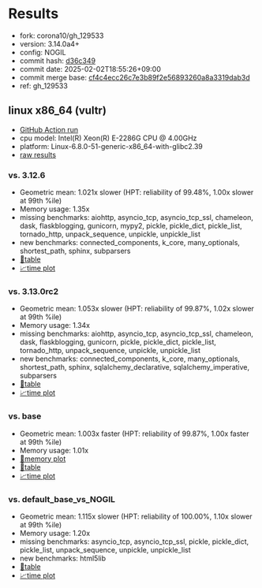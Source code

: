 # Results

- fork: corona10/gh_129533
- version: 3.14.0a4+
- config: NOGIL
- commit hash: [d36c349](https://github.com/corona10/cpython/commit/d36c349)
- commit date: 2025-02-02T18:55:26+09:00
- commit merge base: [cf4c4ecc26c7e3b89f2e56893260a8a3319dab3d](https://github.com/python/cpython/commit/cf4c4ecc26c7e3b89f2e56893260a8a3319dab3d)
- ref: gh_129533

## linux x86_64 (vultr)

- [GitHub Action run](https://github.com/facebookexperimental/free-threading-benchmarking/actions/runs/13119124268)
- cpu model: Intel(R) Xeon(R) E-2286G CPU @ 4.00GHz
- platform: Linux-6.8.0-51-generic-x86_64-with-glibc2.39
- [raw results](bm-20250202-vultr-x86_64-corona10-gh_129533-3.14.0a4%2B-d36c349.json)

### vs. 3.12.6

- Geometric mean: 1.021x slower (HPT: reliability of 99.48%, 1.00x slower at 99th %ile)
- Memory usage: 1.35x
- missing benchmarks: aiohttp, asyncio_tcp, asyncio_tcp_ssl, chameleon, dask, flaskblogging, gunicorn, mypy2, pickle, pickle_dict, pickle_list, tornado_http, unpack_sequence, unpickle, unpickle_list
- new benchmarks: connected_components, k_core, many_optionals, shortest_path, sphinx, subparsers
- [📄table](bm-20250202-vultr-x86_64-corona10-gh_129533-3.14.0a4%2B-d36c349-vs-3.12.6.md)
- [📈time plot](bm-20250202-vultr-x86_64-corona10-gh_129533-3.14.0a4%2B-d36c349-vs-3.12.6.svg)

### vs. 3.13.0rc2

- Geometric mean: 1.053x slower (HPT: reliability of 99.87%, 1.02x slower at 99th %ile)
- Memory usage: 1.34x
- missing benchmarks: aiohttp, asyncio_tcp, asyncio_tcp_ssl, chameleon, dask, flaskblogging, gunicorn, pickle, pickle_dict, pickle_list, tornado_http, unpack_sequence, unpickle, unpickle_list
- new benchmarks: connected_components, k_core, many_optionals, shortest_path, sphinx, sqlalchemy_declarative, sqlalchemy_imperative, subparsers
- [📄table](bm-20250202-vultr-x86_64-corona10-gh_129533-3.14.0a4%2B-d36c349-vs-3.13.0rc2.md)
- [📈time plot](bm-20250202-vultr-x86_64-corona10-gh_129533-3.14.0a4%2B-d36c349-vs-3.13.0rc2.svg)

### vs. base

- Geometric mean: 1.003x faster (HPT: reliability of 99.87%, 1.00x faster at 99th %ile)
- Memory usage: 1.01x
- [🧠memory plot](bm-20250202-vultr-x86_64-corona10-gh_129533-3.14.0a4%2B-d36c349-vs-base-mem.svg)
- [📄table](bm-20250202-vultr-x86_64-corona10-gh_129533-3.14.0a4%2B-d36c349-vs-base.md)
- [📈time plot](bm-20250202-vultr-x86_64-corona10-gh_129533-3.14.0a4%2B-d36c349-vs-base.svg)

### vs. default_base_vs_NOGIL

- Geometric mean: 1.115x slower (HPT: reliability of 100.00%, 1.10x slower at 99th %ile)
- Memory usage: 1.20x
- missing benchmarks: asyncio_tcp, asyncio_tcp_ssl, pickle, pickle_dict, pickle_list, unpack_sequence, unpickle, unpickle_list
- new benchmarks: html5lib
- [📄table](bm-20250202-vultr-x86_64-corona10-gh_129533-3.14.0a4%2B-d36c349-vs-default_base_vs_NOGIL.md)
- [📈time plot](bm-20250202-vultr-x86_64-corona10-gh_129533-3.14.0a4%2B-d36c349-vs-default_base_vs_NOGIL.svg)

